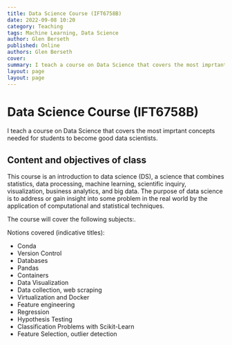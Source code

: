 ```yaml
---
title: Data Science Course (IFT6758B)
date: 2022-09-08 10:20
category: Teaching
tags: Machine Learning, Data Science 
author: Glen Berseth
published: Online
authors: Glen Berseth
cover: 
summary: I teach a course on Data Science that covers the most imprtant concepts needed for students to become good data scientists.  
layout: page
layout: page
---
```


# Data Science Course (IFT6758B)

I teach a course on Data Science that covers the most imprtant concepts needed for students to become good data scientists. 

## Content and objectives of class

This course is an introduction to data science (DS), a science that combines statistics, data processing, machine learning, scientific inquiry, visualization, business analytics, and big data. The purpose of data science is to address or gain insight into some problem in the real world by the application of computational and statistical techniques.

The course will cover the following subjects:.

Notions covered (indicative titles):

- Conda
- Version Control
- Databases
- Pandas
- Containers
- Data Visualization
- Data collection, web scraping
- Virtualization and Docker
- Feature engineering
- Regression
- Hypothesis Testing
- Classification Problems with Scikit-Learn
- Feature Selection, outlier detection
